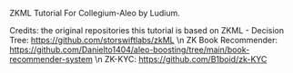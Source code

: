 ZKML Tutorial For Collegium-Aleo by Ludium. 

Credits: the original repositories this tutorial is based on 
ZKML - Decision Tree: https://github.com/storswiftlabs/zkML \n
ZK Book Recommender: https://github.com/Danielto1404/aleo-boosting/tree/main/book-recommender-system \n 
ZK-KYC: https://github.com/B1boid/zk-KYC
